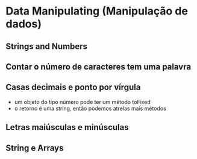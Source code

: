 # Data Manipulating (Manipulação de dados)

## Strings and Numbers

<script>
  // string para number
  let string = "123"
  console.log(Number(string))

  // number para string
  let number = 123
  console.log(String(number))
</script>

## Contar o número de caracteres tem uma palavra

<script>
  let word = "Paralelepipedo"
  consolo.log(word.length)
  
  // number não recebe .length, então precisamos converter
  let number = 1234
  console.log(String(number).length)
</script>

## Casas decimais e ponto por vírgula

* um objeto do tipo número pode ter um método toFixed
* o retorno é uma string, então podemos atrelas mais métodos

<script>
  let number = 345.33452345

  // fixa as casas decimais para 2
  console.log(number.toFixed(2).replace(".", ",")) //troca . por ,
</script>

## Letras maiúsculas e minúsculas

<script>
  let word = "Programar é muito bom"

  // deixa tudo maiúsculo
  console.log(word.toUpperCase())

  // deixa tudo minúsculo
  console.log(word.toLowerCase())
</script>

## String e Arrays

<script>
  let phrase = "Eu quero viver o amor!"
  
  // transforma em array usando espaço como parâmetro
  let myArray = phrase.split(" ")
  console.log(myArray)

  // transforma em string usando underscore como parâmetro
  let phraseWithUnderscore = myArray.join("_")
  console.log(phrasesWithUnderscore)
  
</script>
